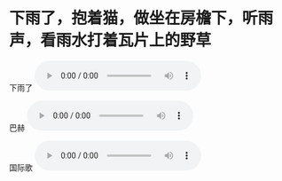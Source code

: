 # 下雨了，抱着猫，做坐在房檐下，听雨声，看雨水打着瓦片上的野草

下雨了
<audio src="https://www.rainymood.com/audio1110/0.m4a" controls="controls">

巴赫
<audio src="https://upload.wikimedia.org/wikipedia/commons/4/4e/BWV_543-fugue.ogg" controls="controls" volume="0.1;" controls="controls">

国际歌
<audio src="https://upload.wikimedia.org/wikipedia/commons/f/fe/Internationale.ogg" loop="loop" controls="controls">
